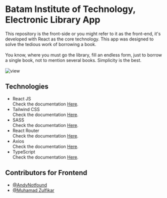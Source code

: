 # Batam Institute of Technology, Electronic Library App
This repository is the front-side or you might refer to it as the front-end, it's developed with React as the core technology. This app was designed to solve the tedious work of borrowing a book. 
<br><br>
You know, where you must go the library, fill an endless form, just to borrow a single book, not to mention several books. Simplicity is the best.
<br><br>
![view](https://user-images.githubusercontent.com/40969170/180212768-684d1173-bca0-491c-8c91-5aeeb3ee12a4.png)
<br>

## Technologies
<ul>
  <li>React JS</li>
  Check the documentation <a href="https://reactjs.org/docs/getting-started.html">Here</a>.
  <li>Tailwind CSS</li>
  Check the documentation <a href="https://tailwindcss.com/docs/installation">Here</a>.
  <li>SASS</li>
  Check the documentation <a href="https://sass-lang.com/documentation/">Here</a>.
  <li>React Router</li>
  Check the documentation <a href="https://reactrouter.com/docs/en/v6">Here</a>.
  <li>Axios</li>
  Check the documentation <a href="https://axios-http.com/docs/intro">Here</a>.
  <li>TypeScript</li>
  Check the documentation <a href="https://www.typescriptlang.org/docs/">Here</a>.
</ul>

## Contributors for Frontend
<ul>
  <li><a href="https://github.com/AndyNotfound">@AndyNotfound</a></li>
  <li><a href="https://github.com/Muhamadzulfikar">@Muhamad Zulfikar</a></li>
</ul>
